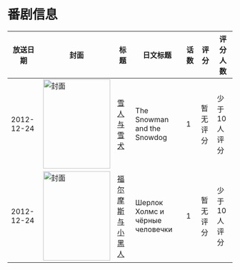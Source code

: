 # 番剧信息

|放送日期|封面|标题|日文标题|话数|评分|评分人数|
|---|---|---|---|---|---|---|
|2012-12-24|<img src="//lain.bgm.tv/pic/cover/c/95/2e/210469_GGzgi.jpg" alt="封面" style="width:150px;height:200px;object-fit:cover;">|[雪人与雪犬](https://bangumi.tv/subject/210469)|The Snowman and the Snowdog|1|暂无评分|少于10人评分|
|2012-12-24|<img src="//lain.bgm.tv/pic/cover/c/72/69/211325_BmDcP.jpg" alt="封面" style="width:150px;height:200px;object-fit:cover;">|[福尔摩斯与小黑人](https://bangumi.tv/subject/211325)|Шерлок Холмс и чёрные человечки|1|暂无评分|少于10人评分|
